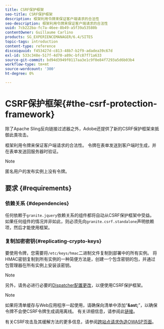 ```yaml
---
title: CSRF保护框架
seo-title: CSRF保护框架
description: 框架利用令牌来保证客户端请求的合法性
seo-description: 框架利用令牌来保证客户端请求的合法性
uuid: 7cb222ba-fc7a-46ee-8b49-a5f39a53580b
contentOwner: Guillaume Carlino
products: SG_EXPERIENCEMANAGER/6.4/SITES
topic-tags: introduction
content-type: reference
discoiquuid: f453427d-c813-48b7-b2f9-adadea39c67d
exl-id: 533c348e-517f-4d70-a89c-bfc87f71a633
source-git-commit: bd94d3949f0117aa3e1c9f0e84f7293a5d6b03b4
workflow-type: tm+mt
source-wordcount: '300'
ht-degree: 0%

---
```


# CSRF保护框架{#the-csrf-protection-framework}

除了Apache Sling反向链接过滤器之外，Adobe还提供了新的CSRF保护框架来抵御此类攻击。

框架利用令牌来保证客户端请求的合法性。 令牌在表单发送到客户端时生成，并在表单发送回服务器时验证。

>[!NOTE]
>
>匿名用户的发布实例上没有令牌。

## 要求 {#requirements}

### 依赖关系 {#dependencies}

任何依赖于`granite.jquery`依赖关系的组件都将自动从CSRF保护框架中受益。 如果任何组件的情况并非如此，则必须先向`granite.csrf.standalone`声明依赖项，然后才能使用框架。

### 复制加密密钥{#replicating-crypto-keys}

要使用令牌，您需要将`/etc/keys/hmac`二进制文件复制到部署中的所有实例。 将HMAC密钥复制到所有实例的一种简便方法是，创建一个包含密钥的包，并通过包管理器在所有实例上安装该密钥。

>[!NOTE]
>
>另外，请务必进行必要的[Dispatcher配置更改](https://helpx.adobe.com/experience-manager/dispatcher/user-guide.html)，以便使用CSRF保护框架。

>[!NOTE]
>
>如果将清单缓存与Web应用程序一起使用，请确保向清单中添加“**&amp;ast;**”，以确保令牌不会使CSRF令牌生成调用离线。 有关详细信息，请参阅此[链接](https://www.w3.org/TR/offline-webapps/)。
>
>有关CSRF攻击及其缓解方法的更多信息，请参阅[跨站点请求伪造OWASP页面](https://owasp.org/www-community/attacks/csrf)。
